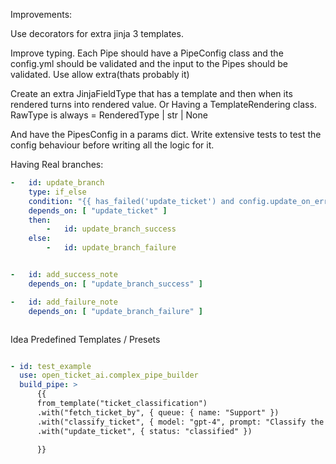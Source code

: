 Improvements:

Use decorators for extra jinja 3 templates.

Improve typing. Each Pipe should have a PipeConfig class and
the config.yml should be validated and the input to the Pipes should be validated. Use allow extra(thats probably it)

Create an extra JinjaFieldType that has a template and then when its rendered turns into rendered value.
Or Having a TemplateRendering class.
RawType is always = RenderedType | str | None

And have the PipesConfig in a params dict.
Write extensive tests to test the config behaviour before writing all the logic for it.

Having Real branches:

````yaml
-   id: update_branch
    type: if_else
    condition: "{{ has_failed('update_ticket') and config.update_on_error }}"
    depends_on: [ "update_ticket" ]
    then:
        -   id: update_branch_success
    else:
        -   id: update_branch_failure


-   id: add_success_note
    depends_on: [ "update_branch_success" ]

-   id: add_failure_note
    depends_on: [ "update_branch_failure" ]



````




Idea Predefined Templates / Presets

````yaml

- id: test_example
  use: open_ticket_ai.complex_pipe_builder
  build_pipe: >
      {{
      from_template("ticket_classification")
      .with("fetch_ticket_by", { queue: { name: "Support" })
      .with("classify_ticket", { model: "gpt-4", prompt: "Classify the ticket" })
      .with("update_ticket", { status: "classified" })
      
      }}
````